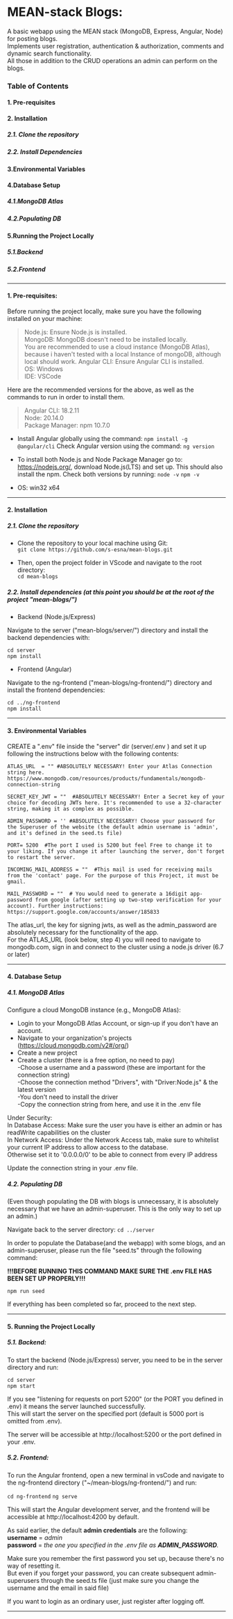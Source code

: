 # MEAN-stack Blogs:
A basic webapp using the MEAN stack (MongoDB, Express, Angular, Node) for posting blogs.  
Implements user registration, authentication & authorization, comments and dynamic search functionality.  
All those in addition to the CRUD operations an admin can perform on the blogs.  

### Table of Contents

#### 1. Pre-requisites
#### 2. Installation
##### 2.1. Clone the repository
##### 2.2. Install Dependencies
#### 3.Environmental Variables
#### 4.Database Setup
##### 4.1.MongoDB Atlas
##### 4.2.Populating DB
#### 5.Running the Project Locally
##### 5.1.Backend
##### 5.2.Frontend


-----------------------------------------------------------------------------------------------------------------------------------------------------------------------------

#### 1. Pre-requisites:  
Before running the project locally, make sure you have the following installed on your machine:

> Node.js: Ensure Node.js is installed.  
> MongoDB: MongoDB doesn't need to be installed locally.  
>         You are recommended to use a cloud instance (MongoDB Atlas), because i haven't tested with a local Instance of mongoDB, although local should work.
> Angular CLI: Ensure Angular CLI is installed.  
> OS: Windows  
> IDE: VSCode  


Here are the recommended versions for the above, as well as the commands to run in order to install them.

> Angular CLI: 18.2.11  
> Node: 20.14.0  
> Package Manager: npm 10.7.0

- Install Angular globally using the command: 	`npm install -g @angular/cli`
Check Angular version using the command: 	`ng version`

- To install both Node.js and Node Package Manager go to: https://nodejs.org/, download Node.js(LTS) and set up. This should also install the npm.
Check both versions by running:
`node -v`
`npm -v`

- OS: win32 x64

---

#### 2. Installation  
##### 2.1. Clone the repository

- Clone the repository to your local machine using Git:  
	`git clone https://github.com/s-esna/mean-blogs.git`

- Then, open the project folder in VScode and navigate to the root directory:  
	`cd mean-blogs`  
##### 2.2. Install dependencies (at this point you should be at the root of the project "mean-blogs/")
- Backend (Node.js/Express)

Navigate to the server ("mean-blogs/server/") directory and install the backend dependencies with:

`cd server`  
`npm install`

- Frontend (Angular)

Navigate to the ng-frontend ("mean-blogs/ng-frontend/") directory and install the frontend dependencies:

`cd ../ng-frontend`  
`npm install`

---

#### 3. Environmental Variables

CREATE a ".env" file inside the "server" dir (server/.env ) and set it up following the instructions below with the following contents:

```
ATLAS_URL  = "" #ABSOLUTELY NECESSARY! Enter your Atlas Connection string here. https://www.mongodb.com/resources/products/fundamentals/mongodb-connection-string  

SECRET_KEY_JWT = ""  #ABSOLUTELY NECESSARY! Enter a Secret key of your choice for decoding JWTs here. It's recommended to use a 32-character string, making it as complex as possible.  

ADMIN_PASSWORD = '' #ABSOLUTELY NECESSARY! Choose your password for the Superuser of the website (the default admin username is 'admin', and it's defined in the seed.ts file)  

PORT= 5200  #The port I used is 5200 but feel Free to change it to your liking. If you change it after launching the server, don't forget to restart the server.  

INCOMING_MAIL_ADDRESS = ""  #This mail is used for receiving mails from the 'contact' page. For the purpose of this Project, it must be gmail.  

MAIL_PASSWORD = ""  # You would need to generate a 16digit app-password from google (after setting up two-step verification for your account). Further instructions:  https://support.google.com/accounts/answer/185833
```  

The atlas_url, the key for signing jwts, as well as the admin_password are absolutely necessary for the functionality of the app.  
For the ATLAS_URL (look below, step 4) you will need to navigate to mongodb.com, sign in and connect to the cluster using a node.js driver (6.7 or later)

---

#### 4. Database Setup  
##### 4.1. MongoDB Atlas  
Configure a cloud MongoDB instance (e.g., MongoDB Atlas):
- Login to your MongoDB Atlas Account, or sign-up if you don't have an account.
- Navigate to your organization's projects (https://cloud.mongodb.com/v2#/org/)
- Create a new project
- Create a cluster (there is a free option, no need to pay)  
	-Choose a username and a password (these are important for the connection string)  
	-Choose the connection method "Drivers", with "Driver:Node.js" & the latest version  
	-You don't need to install the driver  
	-Copy the connection string from here, and use it in the .env file  

Under Security:  
In Database Access: Make sure the user you have is either an admin  or has readWrite capabilities on the cluster  
In Network Access: Under the Network Access tab, make sure to whitelist your current IP address to allow access to the database.  
		Otherwise set it to '0.0.0.0/0' to be able to connect from every IP address

Update the connection string in your .env file.

##### 4.2. Populating DB  
(Even though populating the DB with blogs is unnecessary, it is absolutely necessary that we have an admin-superuser. This is the only way to set up an admin.)

Navigate back to the server directory:
`cd ../server`

In order to populate the Database(and the webapp) with some blogs, and an admin-superuser, please run the file "seed.ts" through the following command:

**!!!BEFORE RUNNING THIS COMMAND MAKE SURE THE .env FILE HAS BEEN SET UP PROPERLY!!!**

`npm run seed`

If everything has been completed so far, proceed to the next step.

---

#### 5. Running the Project Locally  
##### 5.1. Backend:

To start the backend (Node.js/Express) server, you need to be in the server directory and run:

`cd server`  
`npm start`

If you see "listening for requests on port 5200" (or the PORT you defined in .env) it means the server launched successfully.  
This will start the server on the specified port (default is 5000 port is omitted from .env).

The server will be accessible at http://localhost:5200 or the port defined in your .env.

##### 5.2. Frontend:

To run the Angular frontend, open a new terminal in vsCode and navigate to the ng-frontend directory ("~/mean-blogs/ng-frontend/") and run:

`cd ng-frontend`
`ng serve`

This will start the Angular development server, and the frontend will be accessible at http://localhost:4200 by default.

As said earlier, the default **admin credentials** are the following:  
**username** = *admin*  
**password** = *the one you specified in the .env file as **ADMIN_PASSWORD**.*

Make sure you remember the first password you set up, because there's no way of resetting it.  
But even if you forget your password, you can create subsequent admin-superusers through the seed.ts file (just make sure you change the username and the email in said file) 

If you want to login as an ordinary user, just register after logging off.

---